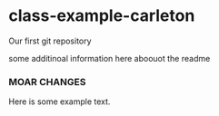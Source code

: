 # class-example-carleton
Our first git repository

some additinoal information here aboouot the readme

### MOAR CHANGES

Here is some example text. 